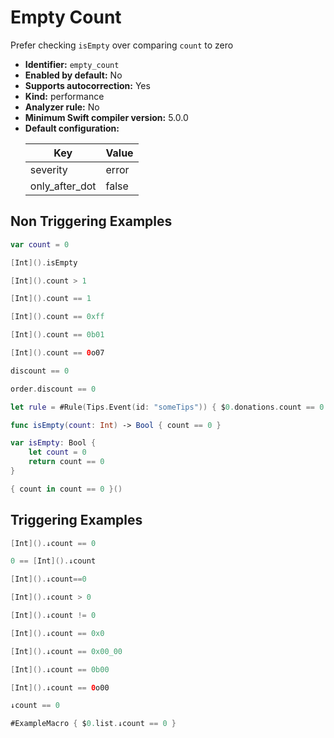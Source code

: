 # Empty Count

Prefer checking `isEmpty` over comparing `count` to zero

* **Identifier:** `empty_count`
* **Enabled by default:** No
* **Supports autocorrection:** Yes
* **Kind:** performance
* **Analyzer rule:** No
* **Minimum Swift compiler version:** 5.0.0
* **Default configuration:**
  <table>
  <thead>
  <tr><th>Key</th><th>Value</th></tr>
  </thead>
  <tbody>
  <tr>
  <td>
  severity
  </td>
  <td>
  error
  </td>
  </tr>
  <tr>
  <td>
  only_after_dot
  </td>
  <td>
  false
  </td>
  </tr>
  </tbody>
  </table>

## Non Triggering Examples

```swift
var count = 0
```

```swift
[Int]().isEmpty
```

```swift
[Int]().count > 1
```

```swift
[Int]().count == 1
```

```swift
[Int]().count == 0xff
```

```swift
[Int]().count == 0b01
```

```swift
[Int]().count == 0o07
```

```swift
discount == 0
```

```swift
order.discount == 0
```

```swift
let rule = #Rule(Tips.Event(id: "someTips")) { $0.donations.count == 0 }
```

```swift
func isEmpty(count: Int) -> Bool { count == 0 }
```

```swift
var isEmpty: Bool {
    let count = 0
    return count == 0
}
```

```swift
{ count in count == 0 }()
```

## Triggering Examples

```swift
[Int]().↓count == 0
```

```swift
0 == [Int]().↓count
```

```swift
[Int]().↓count==0
```

```swift
[Int]().↓count > 0
```

```swift
[Int]().↓count != 0
```

```swift
[Int]().↓count == 0x0
```

```swift
[Int]().↓count == 0x00_00
```

```swift
[Int]().↓count == 0b00
```

```swift
[Int]().↓count == 0o00
```

```swift
↓count == 0
```

```swift
#ExampleMacro { $0.list.↓count == 0 }
```